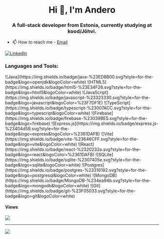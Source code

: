 


<h1 align="center">Hi 👋, I'm Andero</h1>
<h3 align="center">A full-stack developer from Estonia, currently studying at kood/Jõhvi. </h3>

- 📫 How to reach me -  [Email](mailto:andero.sc@gmail.com)

[![LinkedIn](https://img.shields.io/badge/LinkedIn-%230077B5.svg?logo=linkedin&logoColor=white)](https://linkedin.com/in/https://ee.linkedin.com/in/andero-sch%C3%BCtz-405211223) 



<h3 align="left">Languages and Tools:</h3>
![Java](https://img.shields.io/badge/java-%23ED8B00.svg?style=for-the-badge&logo=openjdk&logoColor=white) ![HTML5](https://img.shields.io/badge/html5-%23E34F26.svg?style=for-the-badge&logo=html5&logoColor=white) ![JavaScript](https://img.shields.io/badge/javascript-%23323330.svg?style=for-the-badge&logo=javascript&logoColor=%23F7DF1E) ![TypeScript](https://img.shields.io/badge/typescript-%23007ACC.svg?style=for-the-badge&logo=typescript&logoColor=white) ![Firebase](https://img.shields.io/badge/firebase-%23039BE5.svg?style=for-the-badge&logo=firebase) ![Express.js](https://img.shields.io/badge/express.js-%23404d59.svg?style=for-the-badge&logo=express&logoColor=%2361DAFB) ![Vite](https://img.shields.io/badge/vite-%23646CFF.svg?style=for-the-badge&logo=vite&logoColor=white) ![React](https://img.shields.io/badge/react-%2320232a.svg?style=for-the-badge&logo=react&logoColor=%2361DAFB) ![SQLite](https://img.shields.io/badge/sqlite-%2307405e.svg?style=for-the-badge&logo=sqlite&logoColor=white) ![Postgres](https://img.shields.io/badge/postgres-%23316192.svg?style=for-the-badge&logo=postgresql&logoColor=white) ![MongoDB](https://img.shields.io/badge/MongoDB-%234ea94b.svg?style=for-the-badge&logo=mongodb&logoColor=white) ![Git](https://img.shields.io/badge/git-%23F05033.svg?style=for-the-badge&logo=git&logoColor=white)



#### Views

![](https://komarev.com/ghpvc/?username=anderosc&color=blue)

---
[![](https://visitcount.itsvg.in/api?id=anderosc&icon=0&color=0)](https://visitcount.itsvg.in)



